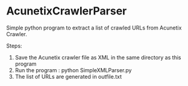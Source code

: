 # AcunetixCrawlerParser
Simple python program to extract a list of crawled URLs from Acunetix Crawler.

Steps:
1. Save the Acunetix crawler file as XML in the same directory as this program
2. Run the program : python SimpleXMLParser.py
3. The list of URLs are generated in outfile.txt
